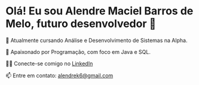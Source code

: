 <!DOCTYPE html>
<html lang="pt-BR">
<head>
    <meta charset="UTF-8">
    <meta name="viewport" content="width=device-width, initial-scale=1.0">
    <title>Bio de Alendre Maciel Barros de Melo</title>
</head>
<body>
    <h1>Olá! Eu sou Alendre Maciel Barros de Melo, futuro desenvolvedor 👋</h1>
    <p>🔭 Atualmente cursando Análise e Desenvolvimento de Sistemas na Alpha.</p>
    <p>🌱 Apaixonado por Programação, com foco em Java e SQL.</p>
    <p>👨‍💻 Conecte-se comigo no <a href="https://linkedin.com/in/alendre-maciel-518b18201" target="_blank">LinkedIn</a></p>
    <p>📫 Entre em contato: <a href="mailto:alendrek6@gmail.com">alendrek6@gmail.com</a></p>
</body>
</html>
